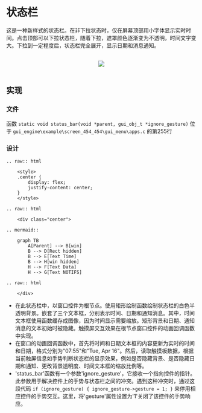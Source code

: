 #  状态栏

这是一种新样式的状态栏。在非下拉状态时，仅在屏幕顶部用小字体显示实时时间。点击顶部可以下拉状态栏，随着下拉，遮罩颜色逐渐变为不透明，时间文字变大。下拉到一定程度后，状态栏完全展开，显示日期和消息通知。

<br>
<div style="text-align: center"><img src="https://docs.realmcu.com/HoneyGUI/image/sample/Status-bar/status_bar.gif"  /></div>
<br>

##  实现
###  文件
 函数 ```static void status_bar(void *parent, gui_obj_t *ignore_gesture)``` 位于 ```gui_engine\example\screen_454_454\gui_menu\apps.c``` 的第255行
###  设计

```eval_rst
.. raw:: html

    <style>
    .center {
        display: flex;
        justify-content: center;
    }
    </style>

.. raw:: html

    <div class="center">

.. mermaid::

    graph TB
        A[Parent] --> B[win]
        B --> D[Rect hidden]
        B --> E[Text Time]
        B --> H[win hidden]
        H --> F[Text Data]
        H --> G[Text NOTIFS]

.. raw:: html

    </div>
```
* 在此状态栏中，以窗口控件为根节点。使用矩形绘制函数绘制状态栏的白色半透明背景。嵌套了三个文本框，分别表示时间、日期和通知消息。其中，时间文本框使用函数缓存成图像，因为时间显示需要缩放。矩形背景和日期、通知消息的文本初始时被隐藏。触摸屏交互效果在根节点窗口控件的动画回调函数中实现。
* 在窗口的动画回调函数中，首先将时间和日期文本框的内容更新为实时的时间和日期，格式分别为"07:55"和"Tue, Apr 16"。然后，读取触摸板数据，根据当前触屏信息如手势判断状态栏的显示效果，例如是否隐藏背景、是否隐藏日期和通知、更改背景透明度、时间文本框的缩放比例等。
* 'status_bar'函数有一个参数'ignore_gesture'，它接收一个指向控件的指针。此参数用于解决控件上的手势与状态栏之间的冲突。遇到这种冲突时，通过这段代码 ```if (ignore_gesture) { ignore_gesture->gesture = 1; }``` 来停用相应控件的手势交互。这里，将'gesture'属性设置为'1'关闭了该控件的手势响应。




